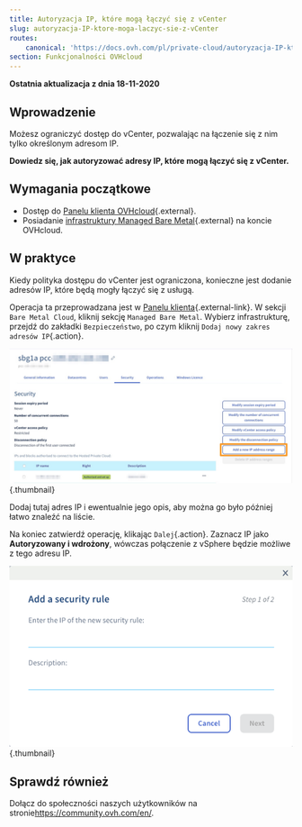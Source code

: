 ```yaml
---
title: Autoryzacja IP, które mogą łączyć się z vCenter
slug: autoryzacja-IP-ktore-moga-laczyc-sie-z-vCenter
routes:
    canonical: 'https://docs.ovh.com/pl/private-cloud/autoryzacja-IP-ktore-moga-laczyc-sie-z-vCenter/'
section: Funkcjonalności OVHcloud
---
```


**Ostatnia aktualizacja z dnia 18-11-2020**

## Wprowadzenie

Możesz ograniczyć dostęp do vCenter, pozwalając na łączenie się z nim tylko określonym adresom IP. 

**Dowiedz się, jak autoryzować adresy IP, które mogą łączyć się z vCenter.**

## Wymagania początkowe

* Dostęp do [Panelu klienta OVHcloud](https://www.ovh.com/auth/?action=gotomanager){.external}.
* Posiadanie [infrastruktury Managed Bare Metal](https://www.ovhcloud.com/pl/managed-bare-metal/){.external} na koncie OVHcloud.

## W praktyce

Kiedy polityka dostępu do vCenter jest ograniczona, konieczne jest dodanie adresów IP, które będą mogły łączyć się z usługą.

Operacja ta przeprowadzana jest w [Panelu klienta](https://www.ovh.com/auth/?action=gotomanager){.external-link}. W sekcji `Bare Metal Cloud`, kliknij sekcję `Managed Bare Metal`. Wybierz infrastrukturę, przejdź do zakładki `Bezpieczeństwo`, po czym kliknij `Dodaj nowy zakres adresów IP`{.action}.

![vCenter](images/restrictIP.png){.thumbnail}

Dodaj tutaj adres IP i ewentualnie jego opis, aby można go było później łatwo znaleźć na liście.

Na koniec zatwierdź operację, klikając `Dalej`{.action}. Zaznacz IP jako **Autoryzowany i wdrożony**, wówczas połączenie z vSphere będzie możliwe z tego adresu IP.

![vCenter](images/restrictIP2.JPG){.thumbnail}

## Sprawdź również

Dołącz do społeczności naszych użytkowników na stronie<https://community.ovh.com/en/>.
